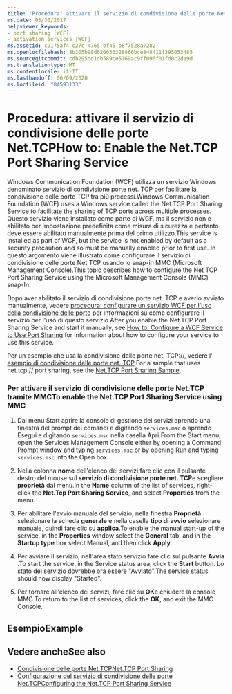 ```yaml
---
title: 'Procedura: attivare il servizio di condivisione delle porte Net.TCP'
ms.date: 03/30/2017
helpviewer_keywords:
- port sharing [WCF]
- activation services [WCF]
ms.assetid: c9175af4-c27c-4765-bf45-b8f7528a7282
ms.openlocfilehash: 8b305b98d620636328866bce848411f395053485
ms.sourcegitcommit: cdb295dd1db589ce5169ac9ff096f01fd0c2da9d
ms.translationtype: MT
ms.contentlocale: it-IT
ms.lasthandoff: 06/09/2020
ms.locfileid: "84593133"
---
```

# <a name="how-to-enable-the-nettcp-port-sharing-service"></a><span data-ttu-id="65b3e-102">Procedura: attivare il servizio di condivisione delle porte Net.TCP</span><span class="sxs-lookup"><span data-stu-id="65b3e-102">How to: Enable the Net.TCP Port Sharing Service</span></span>
<span data-ttu-id="65b3e-103">Windows Communication Foundation (WCF) utilizza un servizio Windows denominato servizio di condivisione porte net. TCP per facilitare la condivisione delle porte TCP tra più processi.</span><span class="sxs-lookup"><span data-stu-id="65b3e-103">Windows Communication Foundation (WCF) uses a Windows service called the Net.TCP Port Sharing Service to facilitate the sharing of TCP ports across multiple processes.</span></span> <span data-ttu-id="65b3e-104">Questo servizio viene installato come parte di WCF, ma il servizio non è abilitato per impostazione predefinita come misura di sicurezza e pertanto deve essere abilitato manualmente prima del primo utilizzo.</span><span class="sxs-lookup"><span data-stu-id="65b3e-104">This service is installed as part of WCF, but the service is not enabled by default as a security precaution and so must be manually enabled prior to first use.</span></span> <span data-ttu-id="65b3e-105">In questo argomento viene illustrato come configurare il servizio di condivisione delle porte Net TCP usando lo snap-in MMC (Microsoft Management Console).</span><span class="sxs-lookup"><span data-stu-id="65b3e-105">This topic describes how to configure the Net TCP Port Sharing Service using the Microsoft Management Console (MMC) snap-In.</span></span>  
  
 <span data-ttu-id="65b3e-106">Dopo aver abilitato il servizio di condivisione porte net. TCP e averlo avviato manualmente, vedere [procedura: configurare un servizio WCF per l'uso della condivisione delle porte](how-to-configure-a-wcf-service-to-use-port-sharing.md) per informazioni su come configurare il servizio per l'uso di questo servizio.</span><span class="sxs-lookup"><span data-stu-id="65b3e-106">After you enable the Net.TCP Port Sharing Service and start it manually, see [How to: Configure a WCF Service to Use Port Sharing](how-to-configure-a-wcf-service-to-use-port-sharing.md) for information about how to configure your service to use this service.</span></span>  
  
 <span data-ttu-id="65b3e-107">Per un esempio che usa la condivisione delle porte net. TCP://, vedere l' [esempio di condivisione delle porte net. TCP](../samples/net-tcp-port-sharing-sample.md).</span><span class="sxs-lookup"><span data-stu-id="65b3e-107">For a sample that uses net.tcp:// port sharing, see the [Net.TCP Port Sharing Sample](../samples/net-tcp-port-sharing-sample.md).</span></span>  
  
### <a name="to-enable-the-nettcp-port-sharing-service-using-mmc"></a><span data-ttu-id="65b3e-108">Per attivare il servizio di condivisione delle porte Net.TCP tramite MMC</span><span class="sxs-lookup"><span data-stu-id="65b3e-108">To enable the Net.TCP Port Sharing Service using MMC</span></span>  
  
1. <span data-ttu-id="65b3e-109">Dal menu Start aprire la console di gestione dei servizi aprendo una finestra del prompt dei comandi e digitando `services.msc` o aprendo Esegui e digitando `services.msc` nella casella Apri.</span><span class="sxs-lookup"><span data-stu-id="65b3e-109">From the Start menu, open the Services Management Console either by opening a Command Prompt window and typing `services.msc` or by opening Run and typing `services.msc` into the Open box.</span></span>  
  
2. <span data-ttu-id="65b3e-110">Nella colonna **nome** dell'elenco dei servizi fare clic con il pulsante destro del mouse sul **servizio di condivisione porte net. TCP**e scegliere **proprietà** dal menu.</span><span class="sxs-lookup"><span data-stu-id="65b3e-110">In the **Name** column of the list of services, right-click the **Net.Tcp Port Sharing Service**, and select **Properties** from the menu.</span></span>  
  
3. <span data-ttu-id="65b3e-111">Per abilitare l'avvio manuale del servizio, nella finestra **Proprietà** selezionare la scheda **generale** e nella casella **tipo di avvio** selezionare manuale, quindi fare clic su **applica**.</span><span class="sxs-lookup"><span data-stu-id="65b3e-111">To enable the manual start-up of the service, in the **Properties** window select the **General** tab, and in the **Startup type** box select Manual, and then click **Apply**.</span></span>  
  
4. <span data-ttu-id="65b3e-112">Per avviare il servizio, nell'area stato servizio fare clic sul pulsante **Avvia** .</span><span class="sxs-lookup"><span data-stu-id="65b3e-112">To start the service,  in the Service status area, click the **Start** button.</span></span> <span data-ttu-id="65b3e-113">Lo stato del servizio dovrebbe ora essere "Avviato".</span><span class="sxs-lookup"><span data-stu-id="65b3e-113">The service status should now display "Started".</span></span>  
  
5. <span data-ttu-id="65b3e-114">Per tornare all'elenco dei servizi, fare clic su **OK**e chiudere la console MMC.</span><span class="sxs-lookup"><span data-stu-id="65b3e-114">To return to the list of services, click the **OK**, and exit the MMC Console.</span></span>  
  
## <a name="example"></a><span data-ttu-id="65b3e-115">Esempio</span><span class="sxs-lookup"><span data-stu-id="65b3e-115">Example</span></span>  
  
## <a name="see-also"></a><span data-ttu-id="65b3e-116">Vedere anche</span><span class="sxs-lookup"><span data-stu-id="65b3e-116">See also</span></span>

- [<span data-ttu-id="65b3e-117">Condivisione delle porte Net.TCP</span><span class="sxs-lookup"><span data-stu-id="65b3e-117">Net.TCP Port Sharing</span></span>](net-tcp-port-sharing.md)
- [<span data-ttu-id="65b3e-118">Configurazione del servizio di condivisione delle porte Net.TCP</span><span class="sxs-lookup"><span data-stu-id="65b3e-118">Configuring the Net.TCP Port Sharing Service</span></span>](configuring-the-net-tcp-port-sharing-service.md)
